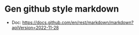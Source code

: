 # Gen github style markdown

- Doc: https://docs.github.com/en/rest/markdown/markdown?apiVersion=2022-11-28